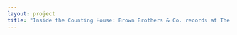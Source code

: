 ```yaml
--- 
layout: project 
title: "Inside the Counting House: Brown Brothers & Co. records at The New York Public Library" 
---
```



